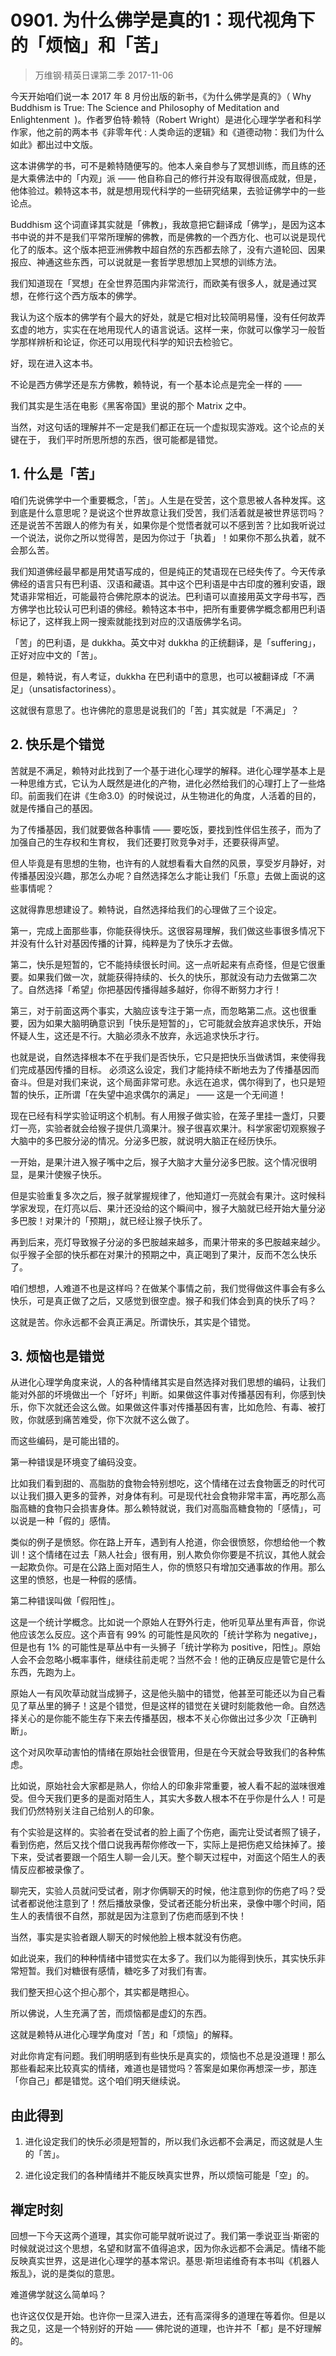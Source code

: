 # 0901. 为什么佛学是真的1：现代视角下的「烦恼」和「苦」
> 万维钢·精英日课第二季
2017-11-06

今天开始咱们说一本 2017 年 8 月份出版的新书，《为什么佛学是真的》（ Why Buddhism is True: The Science and Philosophy of Meditation and Enlightenment  )。作者罗伯特·赖特（Robert Wright）是进化心理学学者和科学作家，他之前的两本书《非零年代 : 人类命运的逻辑》和《道德动物：我们为什么如此》都出过中文版。

这本讲佛学的书，可不是赖特随便写的。他本人亲自参与了冥想训练，而且练的还是大乘佛法中的「内观」派 —— 他自称自己的修行并没有取得很高成就，但是，他体验过。赖特这本书，就是想用现代科学的一些研究结果，去验证佛学中的一些论点。

Buddhism 这个词直译其实就是「佛教」，我故意把它翻译成「佛学」，是因为这本书中说的并不是我们平常所理解的佛教，而是佛教的一个西方化、也可以说是现代化了的版本。这个版本把亚洲佛教中超自然的东西都去除了，没有六道轮回、因果报应、神通这些东西，可以说就是一套哲学思想加上冥想的训练方法。

我们知道现在「冥想」在全世界范围内非常流行，而欧美有很多人，就是通过冥想，在修行这个西方版本的佛学。

我认为这个版本的佛学有个最大的好处，就是它相对比较简明易懂，没有任何故弄玄虚的地方，实实在在地用现代人的语言说话。这样一来，你就可以像学习一般哲学那样辨析和论证，你还可以用现代科学的知识去检验它。

好，现在进入这本书。

不论是西方佛学还是东方佛教，赖特说，有一个基本论点是完全一样的 —— 

我们其实是生活在电影《黑客帝国》里说的那个 Matrix 之中。 

当然，对这句话的理解并不一定是我们都正在玩一个虚拟现实游戏。这个论点的关键在于， 我们平时所思所想的东西，很可能都是错觉。

## 1. 什么是「苦」
咱们先说佛学中一个重要概念，「苦」。人生是在受苦，这个意思被人各种发挥。这到底是什么意思呢？是说这个世界故意让我们受苦，我们活着就是被世界惩罚吗？还是说苦不苦跟人的修为有关，如果你是个觉悟者就可以不感到苦？比如我听说过一个说法，说你之所以觉得苦，是因为你过于「执着」！如果你不那么执着，就不会那么苦。

我们知道佛经最早都是用梵语写成的，但是纯正的梵语现在已经失传了。今天传承佛经的语言只有巴利语、汉语和藏语。其中这个巴利语是中古印度的雅利安语，跟梵语非常相近，可能最符合佛陀原本的说法。巴利语可以直接用英文字母书写，西方佛学也比较认可巴利语的佛经。赖特这本书中，把所有重要佛学概念都用巴利语标记了，这样我上网一搜索就能找到对应的汉语版佛学名词。

「苦」的巴利语，是 dukkha。英文中对 dukkha 的正统翻译，是「suffering」，正好对应中文的「苦」。

但是，赖特说，有人考证，dukkha 在巴利语中的意思，也可以被翻译成「不满足」（unsatisfactoriness）。

这就很有意思了。也许佛陀的意思是说我们的「苦」其实就是「不满足」？ 

## 2. 快乐是个错觉
苦就是不满足，赖特对此找到了一个基于进化心理学的解释。进化心理学基本上是一种思维方式，它认为人既然是进化的产物，进化必然给我们的心理打上了一些烙印。前面我们在讲《生命3.0》的时候说过，从生物进化的角度，人活着的目的，就是传播自己的基因。

为了传播基因，我们就要做各种事情 —— 要吃饭，要找到性伴侣生孩子，而为了加强自己的生存权和生育权， 我们还要打败竞争对手，还要获得声望。

但人毕竟是有思想的生物，也许有的人就想看看大自然的风景，享受岁月静好，对传播基因没兴趣，那怎么办呢？自然选择怎么才能让我们「乐意」去做上面说的这些事情呢？

这就得靠思想建设了。赖特说，自然选择给我们的心理做了三个设定。

第一，完成上面那些事，你能获得快乐。这很容易理解，我们做这些事很多情况下并没有什么针对基因传播的计算，纯粹是为了快乐才去做。

第二，快乐是短暂的，它不能持续很长时间。这一点听起来有点奇怪，但是它很重要。如果我们做一次，就能获得持续的、长久的快乐，那就没有动力去做第二次了。自然选择「希望」你把基因传播得越多越好，你得不断努力才行！

第三，对于前面这两个事实，大脑应该专注于第一点，而忽略第二点。这也很重要，因为如果大脑明确意识到「快乐是短暂的」，它可能就会放弃追求快乐，开始怀疑人生，这还是不行。大脑必须永不放弃，永远追求快乐才行。

也就是说，自然选择根本不在乎我们是否快乐，它只是把快乐当做诱饵，来使得我们完成基因传播的目标。 必须这么设定，我们才能持续不断地去为了传播基因而奋斗。但是对我们来说，这个局面非常可悲。永远在追求，偶尔得到了，也只是短暂的快乐，正所谓「在失望中追求偶尔的满足」 —— 这是一个无间道！

现在已经有科学实验证明这个机制。有人用猴子做实验，在笼子里挂一盏灯，只要灯一亮，实验者就会给猴子提供几滴果汁。猴子很喜欢果汁。科学家密切观察猴子大脑中的多巴胺分泌的情况。分泌多巴胺，就说明大脑正在经历快乐。

一开始，是果汁进入猴子嘴中之后，猴子大脑才大量分泌多巴胺。这个情况很明显，是果汁使猴子快乐。

但是实验重复多次之后，猴子就掌握规律了，他知道灯一亮就会有果汁。这时候科学家发现，在灯亮以后、果汁还没给的这个瞬间中，猴子大脑就已经开始大量分泌多巴胺！对果汁的「预期」，就已经让猴子快乐了。

再到后来，亮灯导致猴子分泌的多巴胺越来越多，而果汁带来的多巴胺越来越少。似乎猴子全部的快乐都在对果汁的预期之中，真正喝到了果汁，反而不怎么快乐了。

咱们想想，人难道不也是这样吗？在做某个事情之前，我们觉得做这件事会有多么快乐，可是真正做了之后，又感觉到很空虚。猴子和我们体会到真的快乐了吗？

这就是苦。你永远都不会真正满足。所谓快乐，其实是个错觉。 

## 3. 烦恼也是错觉
从进化心理学角度来说，人的各种情绪其实是自然选择对我们思想的编码，让我们能对外部的坏境做出一个「好坏」判断。如果做这件事对传播基因有利，你感到快乐，你下次就还会这么做。如果做这件事对传播基因有害，比如危险、有毒、被打败，你就感到痛苦难受，你下次就不这么做了。

而这些编码，是可能出错的。

第一种错误是环境变了编码没变。

比如我们看到甜的、高脂肪的食物会特别想吃，这个情绪在过去食物匮乏的时代可以让我们摄入更多的营养，对身体有利。可是现代社会食物非常丰富，再吃那么高脂高糖的食物只会损害身体。那么赖特就说，我们对高脂高糖食物的「感情」，可以说是一种「假的」感情。

类似的例子是愤怒。你在路上开车，遇到有人抢道，你会很愤怒，你想给他一个教训！这个情绪在过去「熟人社会」很有用，别人欺负你你要是不抗议，其他人就会一起欺负你。可是在公路上面对陌生人，你的愤怒只有增加交通事故的作用。那么这里的愤怒，也是一种假的感情。

第二种错误叫做「假阳性」。

这是一个统计学概念。比如说一个原始人在野外行走，他听见草丛里有声音，你说他应该怎么反应。这个声音有 99% 的可能性是风吹的「统计学称为 negative」，但是也有 1% 的可能性是草丛中有一头狮子「统计学称为 positive，阳性」。原始人会不会忽略小概率事件，继续往前走呢？当然不会！他的正确反应是管它是什么东西，先跑为上。

原始人一有风吹草动就当成狮子，这是他头脑中的错觉，他甚至可能还以为自己看见了草丛里的狮子！这是个错觉，但是这样的错觉在关键时刻能救他一命。自然选择关心的是你能不能生存下来去传播基因，根本不关心你做出过多少次「正确判断」。

这个对风吹草动害怕的情绪在原始社会很管用，但是在今天就会导致我们的各种焦虑。

比如说，原始社会大家都是熟人，你给人的印象非常重要，被人看不起的滋味很难受。但今天我们更多的是面对陌生人，其实大多数人根本不在乎你是什么人！可是我们仍然特别关注自己给别人的印象。

有个实验是这样的。实验者在受试者的脸上画了个伤疤，画完让受试者照了镜子，看到伤疤，然后又找个借口说我再帮你修改一下，实际上是把伤疤又给抹掉了。接下来，受试者要跟一个陌生人聊一会儿天。整个聊天过程中，对面这个陌生人的表情反应都被录像了。

聊完天，实验人员就问受试者，刚才你俩聊天的时候，他注意到你的伤疤了吗？受试者都说他注意到了！然后播放录像，受试者还能分析出来，录像中哪个时间，陌生人的表情很不自然，那就是因为注意到了伤疤而感到不快！

当然，事实是实验者跟人聊天的时候他脸上根本就没有伤疤。 

如此说来，我们的种种情绪中错觉实在太多了。我们以为能得到快乐，其实快乐非常短暂。我们对糖很有感情，糖吃多了对我们有害。

我们整天担心这个担心那个，其实都是瞎担心。

所以佛说，人生充满了苦，而烦恼都是虚幻的东西。

这就是赖特从进化心理学角度对「苦」和「烦恼」的解释。

对此你肯定有问题。我们明明感到有些快乐是真实的，烦恼也不总是没道理！那么那些看起来比较真实的情绪，难道也是错觉吗？答案是如果你再想深一步，那连「你自己」都是错觉。这个咱们明天继续说。 

## 由此得到

1. 进化设定我们的快乐必须是短暂的，所以我们永远都不会满足，而这就是人生的「苦」。

2. 进化设定我们的各种情绪并不能反映真实世界，所以烦恼可能是「空」的。

## 禅定时刻
回想一下今天这两个道理，其实你可能早就听说过了。我们第一季说亚当·斯密的时候就说过这个思想，名望和财富不值得追求，因为你永远都不会满足。情绪不能反映真实世界，这是进化心理学的基本常识。基思·斯坦诺维奇有本书叫《机器人叛乱》，说的是类似的意思。

难道佛学就这么简单吗？

也许这仅仅是开始。也许你一旦深入进去，还有高深得多的道理在等着你。但是以我之见，这是一个特别好的开始 —— 佛陀说的道理，也许并不「都」是不好理解的。


